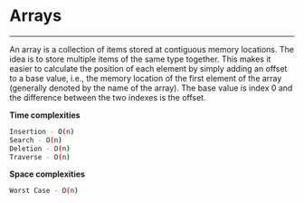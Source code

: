 # Arrays
<hr/>
An array is a collection of items stored at contiguous memory locations. The idea is to store multiple items of the same type together. This makes it easier to calculate the position of each element by simply adding an offset to a base value, i.e., the memory location of the first element of the array (generally denoted by the name of the array). The base value is index 0 and the difference between the two indexes is the offset.

**Time complexities**

```sh
Insertion - O(n)
Search - O(n)
Deletion - O(n)
Traverse - O(n)
```
**Space complexities**

```sh
Worst Case - O(n)
```
